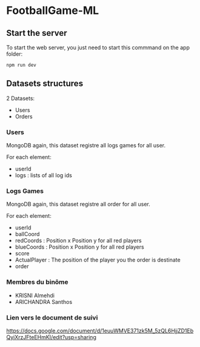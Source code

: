 # FootballGame-ML

## Start the server

To start the web server, you just need to start this commmand on the app folder: 
```
npm run dev
```
## Datasets structures

2 Datasets:
 - Users
 - Orders

### Users

MongoDB again, this dataset registre all logs games for all user.

For each element:
 - userId
 - logs : lists of all log ids

### Logs Games

MongoDB again, this dataset registre all order for all user.

For each element:
- userId 
- ballCoord
- redCoords : Position x  Position y for all red players
- blueCoords : Position x  Position y for all red players
- score
- ActualPlayer : The position of the player you the order is destinate
- order

### Membres du binôme
  - KRISNI Almehdi
  - ARICHANDRA Santhos

### Lien vers le document de suivi
https://docs.google.com/document/d/1euuWMVE371zk5M_5zQL6HjjZD1EbQyiXrzJFteEHmKI/edit?usp=sharing
